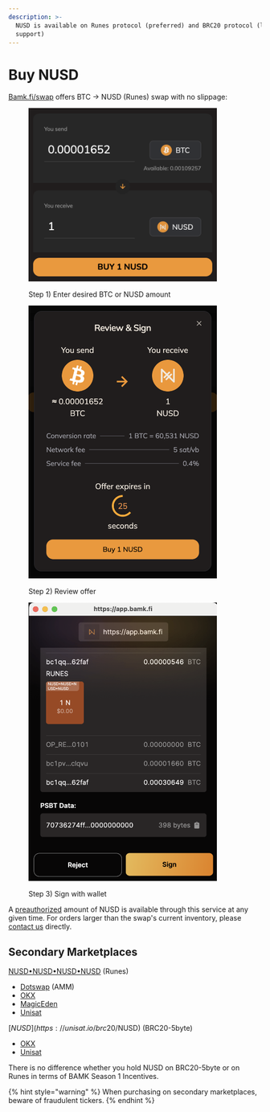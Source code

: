 ```yaml
---
description: >-
  NUSD is available on Runes protocol (preferred) and BRC20 protocol (limited
  support)
---
```


# Buy NUSD

[Bamk.fi/swap](https://app.bamk.fi/swap/buy) offers BTC -> NUSD (Runes) swap with no slippage:

<figure><img src="../.gitbook/assets/image (4).png" alt="" width="375"><figcaption><p>Step 1) Enter desired BTC or NUSD amount</p></figcaption></figure>

<figure><img src="../.gitbook/assets/image (2).png" alt="" width="375"><figcaption><p>Step 2) Review offer</p></figcaption></figure>

<figure><img src="../.gitbook/assets/image (3).png" alt="" width="375"><figcaption><p>Step 3) Sign with wallet</p></figcaption></figure>

A [preauthorized](../resources/issuance.md) amount of NUSD is available through this service at any given time. For orders larger than the swap's current inventory, please [contact us](https://t.me/bamkfi) directly.

## Secondary Marketplaces

[NUSD•NUSD•NUSD•NUSD](https://unisat.io/runes/detail/NUSD%E2%80%A2NUSD%E2%80%A2NUSD%E2%80%A2NUSD) (Runes)

* [Dotswap](https://www.dotswap.app/swap#R\_BTC\_NUSD%E2%80%A2NUSD%E2%80%A2NUSD%E2%80%A2NUSD) (AMM)
* [OKX](https://www.okx.com/web3/marketplace/runes/token/NUSD%E2%80%A2NUSD%E2%80%A2NUSD%E2%80%A2NUSD/845005:178)
* [MagicEden](https://magiceden.io/runes/NUSD%E2%80%A2NUSD%E2%80%A2NUSD%E2%80%A2NUSD)
* [Unisat](https://unisat.io/runes/market?tick=NUSD%E2%80%A2NUSD%E2%80%A2NUSD%E2%80%A2NUSD\&tab=1)

[$NUSD](https://unisat.io/brc20/$NUSD) (BRC20-5byte)

* [OKX](https://www.okx.com/web3/marketplace/inscription/ordinals/token/%24NUSD)
* [Unisat](https://unisat.io/market/brc20?tick=%24NUSD)

There is no difference whether you hold NUSD on BRC20-5byte or on Runes in terms of BAMK Season 1 Incentives.

{% hint style="warning" %}
When purchasing on secondary marketplaces, beware of fraudulent tickers.
{% endhint %}


